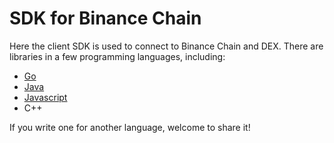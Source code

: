 # SDK for Binance Chain

Here the client SDK is used to connect to Binance Chain and DEX. There are libraries in a few programming languages, including:

- [Go](https://github.com/binance-chain/go-client-sdk)
- [Java](https://github.com/binance-chain/java-client-sdk)
- [Javascript](https://github.com/binance-chain/)
- C++

If you write one for another language, welcome to share it!